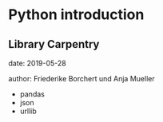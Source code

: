 # Python introduction

## Library Carpentry

date: 2019-05-28

author: Friederike Borchert und Anja Mueller

- pandas
- json
- urllib
